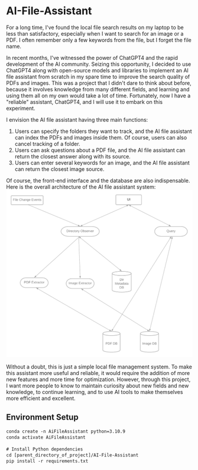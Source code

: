 # AI-File-Assistant

For a long time, I've found the local file search results on my laptop to be less than satisfactory, especially when I want to search for an image or a PDF. I often remember only a few keywords from the file, but I forget the file name.

In recent months, I've witnessed the power of ChatGPT4 and the rapid development of the AI community. Seizing this opportunity, I decided to use ChatGPT4 along with open-source models and libraries to implement an AI file assistant from scratch in my spare time to improve the search quality of PDFs and images. This was a project that I didn't dare to think about before, because it involves knowledge from many different fields, and learning and using them all on my own would take a lot of time. Fortunately, now I have a "reliable" assistant, ChatGPT4, and I will use it to embark on this experiment.

I envision the AI file assistant having three main functions:

1. Users can specify the folders they want to track, and the AI file assistant can index the PDFs and images inside them. Of course, users can also cancel tracking of a folder.
2. Users can ask questions about a PDF file, and the AI file assistant can return the closest answer along with its source.
3. Users can enter several keywords for an image, and the AI file assistant can return the closest image source.

Of course, the front-end interface and the database are also indispensable. Here is the overall architecture of the AI file assistant system:
![Overall architecture](./overall_architecture.png)

Without a doubt, this is just a simple local file management system. To make this assistant more useful and reliable, it would require the addition of more new features and more time for optimization. However, through this project, I want more people to know to maintain curiosity about new fields and new knowledge, to continue learning, and to use AI tools to make themselves more efficient and excellent.


## Environment Setup
```
conda create -n AiFileAssistant python=3.10.9
conda activate AiFileAssistant

# Install Python dependencies
cd [parent_directory_of_project]/AI-File-Assistant
pip install -r requirements.txt
```